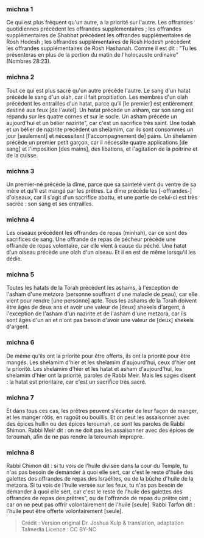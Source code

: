 
### michna 1
Ce qui est plus fréquent qu'un autre, a la priorité sur l'autre. Les offrandes quotidiennes précèdent les offrandes supplémentaires ; les offrandes supplémentaires de Shabbat précèdent les offrandes supplémentaires de Rosh Hodesh ; les offrandes supplémentaires de Rosh Hodesh précèdent les offrandes supplémentaires de Rosh Hashanah. Comme il est dit : "Tu les présenteras en plus de la portion du matin de l'holocauste ordinaire" (Nombres 28:23).

### michna 2
Tout ce qui est plus sacré qu'un autre précède l'autre. Le sang d'un hatat précède le sang d'un olah, car il fait propitiation. Les membres d'un olah précèdent les entrailles d'un hatat, parce qu'il [le premier] est entièrement destiné aux feux [de l'autel]. Un hatat précède un asham, car son sang est répandu sur les quatre cornes et sur le socle. Un asham précède un aujourd'hui et un bélier nazirite", car c'est un sacrifice très saint. Une todah et un bélier de nazirite précèdent un shelamim, car ils sont consommés un jour [seulement] et nécessitent [l'accompagnement de] pains. Un shelamim précède un premier petit garçon, car il nécessite quatre applications [de sang] et l'imposition [des mains], des libations, et l'agitation de la poitrine et de la cuisse.

### michna 3
Un premier-né précède la dîme, parce que sa sainteté vient du ventre de sa mère et qu'il est mangé par les prêtres. La dîme précède les [-offrandes-] d'oiseaux, car il s'agit d'un sacrifice abattu, et une partie de celui-ci est très sacrée : son sang et ses entrailles.

### michna 4
Les oiseaux précèdent les offrandes de repas (minhah), car ce sont des sacrifices de sang. Une offrande de repas de pécheur précède une offrande de repas volontaire, car elle vient à cause du péché. Une hatat d'un oiseau précède une olah d'un oiseau. Et il en est de même lorsqu'il les dédie.

### michna 5
Toutes les hatats de la Torah précèdent les ashams, à l'exception de l'asham d'une metzora (personne souffrant d'une maladie de peau), car elle vient pour rendre [une personne] apte. Tous les ashams de la Torah doivent être âgés de deux ans et avoir une valeur de [deux] shekels d'argent, à l'exception de l'asham d'un nazirite et de l'asham d'une metzora, car ils sont âgés d'un an et n'ont pas besoin d'avoir une valeur de [deux] shekels d'argent.

### michna 6
De même qu'ils ont la priorité pour être offerts, ils ont la priorité pour être mangés. Les shelamim d'hier et les shelamim d'aujourd'hui, ceux d'hier ont la priorité. Les shelamim d'hier et les hatat et asham d'aujourd'hui, les shelamim d'hier ont la priorité, paroles de Rabbi Meir. Mais les sages disent : la hatat est prioritaire, car c'est un sacrifice très sacré.

### michna 7
Et dans tous ces cas, les prêtres peuvent s'écarter de leur façon de manger, et les manger rôtis, en ragoût ou bouillis. Et on peut les assaisonner avec des épices hullin ou des épices teroumah, ce sont les paroles de Rabbi Shimon. Rabbi Meir dit : on ne doit pas les assaisonner avec des épices de teroumah, afin de ne pas rendre la teroumah impropre.

### michna 8
Rabbi Chimon dit : si tu vois de l'huile divisée dans la cour du Temple, tu n'as pas besoin de demander à quoi elle sert, car c'est le reste d'huile des galettes des offrandes de repas des Israélites, ou de la bûche d'huile de la metzora. Si tu vois de l'huile versée sur les feux, tu n'as pas besoin de demander à quoi elle sert, car c'est le reste de l'huile des galettes des offrandes de repas des prêtres", ou de l'offrande de repas du prêtre oint ; car on ne peut pas offrir volontairement de l'huile [seule]. Rabbi Tarfon dit : l'huile peut être offerte volontairement [seule].

>Crédit : Version original Dr. Joshua Kulp & translation, adaptation Talmedia
>Licence : CC BY-NC